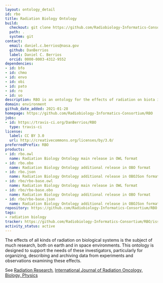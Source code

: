 ```yaml
---
layout: ontology_detail
id: rbo
title: Radiation Biology Ontology
build:
  checkout: git clone https://github.com/Radiobiology-Informatics-Consortium/RBO.git
  path: .
  system: git
contact:
  email: daniel.c.berrios@nasa.gov
  github: DanBerrios
  label: Daniel C. Berrios
  orcid: 0000-0003-4312-9552
dependencies:
- id: bfo
- id: chmo
- id: envo
- id: obi
- id: pato
- id: ro
- id: uo
description: RBO is an ontology for the effects of radiation on biota in terrestrial and space environments.
domain: environment
github_date_added: 2021-01-28
homepage: https://github.com/Radiobiology-Informatics-Consortium/RBO
jobs:
- id: https://travis-ci.org/DanBerrios/RBO
  type: travis-ci
license:
  label: CC BY 3.0
  url: http://creativecommons.org/licenses/by/3.0/
preferredPrefix: RBO
products:
- id: rbo.owl
  name: Radiation Biology Ontology main release in OWL format
- id: rbo.obo
  name: Radiation Biology Ontology additional release in OBO format
- id: rbo.json
  name: Radiation Biology Ontology additional release in OBOJSon format
- id: rbo/rbo-base.owl
  name: Radiation Biology Ontology main release in OWL format
- id: rbo/rbo-base.obo
  name: Radiation Biology Ontology additional release in OBO format
- id: rbo/rbo-base.json
  name: Radiation Biology Ontology additional release in OBOJSon format
repository: https://github.com/Radiobiology-Informatics-Consortium/RBO
tags:
- radiation biology
tracker: https://github.com/Radiobiology-Informatics-Consortium/RBO/issues
activity_status: active
---
```


The effects of all kinds of radiation on biological systems is the subject of much research, both on earth and in space environments.  This ontology is designed to support the needs of these investigators, particularly for organizing, describing and archiving data from experiments and observations examining these effects.  

See [Radiation Research](https://meridian.allenpress.com/radiation-research), [International Journal of Radiation Oncology, Biology, Physics](https://www.redjournal.org/) 

